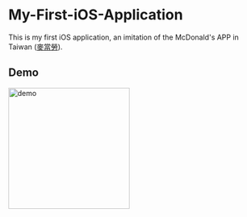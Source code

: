# My-First-iOS-Application

This is my first iOS application, an imitation of the McDonald's APP in Taiwan ([麥當勞](https://apps.apple.com/tw/app/id1094635803)).

## Demo

<img src="assets/demo.gif" alt="demo" style="width: 240px" />
